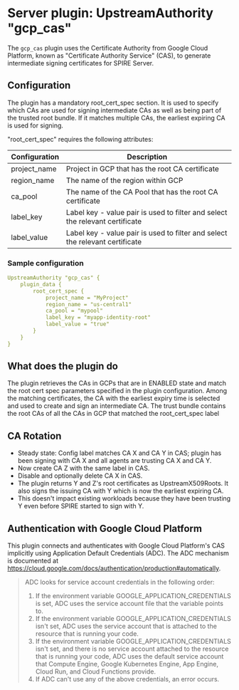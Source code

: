 # Server plugin: UpstreamAuthority "gcp_cas"

The `gcp_cas` plugin uses the Certificate Authority from Google Cloud Platform, known as "Certificate Authority Service" (CAS),
 to generate intermediate signing certificates for SPIRE Server.

## Configuration

The plugin has a mandatory root_cert_spec section. It is used to specify which CAs are used for signing
 intermediate CAs as well as being part of the trusted root bundle. If it matches multiple CAs,
 the earliest expiring CA is used for signing.

"root_cert_spec" requires the following attributes:

| Configuration | Description                                                                  |
|---------------|------------------------------------------------------------------------------|
| project_name  | Project in GCP that has the root CA certificate                              |
| region_name   | The name of the region within GCP                                            |
| ca_pool       | The name of the CA Pool that has the root CA certificate                     |
| label_key     | Label key - value pair is used to filter and select the relevant certificate |
| label_value   | Label key - value pair is used to filter and select the relevant certificate |

### Sample configuration

```yaml
UpstreamAuthority "gcp_cas" {
    plugin_data {
        root_cert_spec {
            project_name = "MyProject"
            region_name = "us-central1"
            ca_pool = "mypool"
            label_key = "myapp-identity-root"
            label_value = "true"
        }
    }
}
```

## What does the plugin do

The plugin retrieves the CAs in GCPs that are in ENABLED state and match the root cert spec parameters specified
 in the plugin configuration. Among the matching certificates, the CA with the earliest expiry time is selected and
 used to create and sign an intermediate CA. The trust bundle contains the root CAs of all the CAs in GCP that matched
 the root_cert_spec label

## CA Rotation

* Steady state: Config label matches CA X and CA Y in CAS; plugin has been signing with CA X and all agents are trusting CA X and CA Y.
* Now create CA Z with the same label in CAS.
* Disable and optionally delete CA X in CAS.
* The plugin returns Y and Z's root certificates as UpstreamX509Roots. It also signs the issuing CA with Y which is now the earliest expiring CA.
* This doesn't impact existing workloads because they have been trusting Y even before SPIRE started to sign with Y.

## Authentication with Google Cloud Platform

This plugin connects and authenticates with Google Cloud Platform's CAS implicitly using Application Default Credentials (ADC).
 The ADC mechanism is documented at <https://cloud.google.com/docs/authentication/production#automatically>.

>ADC looks for service account credentials in the following order:
>
>1. If the environment variable GOOGLE_APPLICATION_CREDENTIALS is set, ADC uses the service account file that the variable points to.
>1. If the environment variable GOOGLE_APPLICATION_CREDENTIALS isn't set, ADC uses the service account that is attached to the resource that is running your code.
>1. If the environment variable GOOGLE_APPLICATION_CREDENTIALS isn't set, and there is no service account attached to the resource that is running your code, ADC uses the default service account that Compute Engine, Google Kubernetes Engine, App Engine, Cloud Run, and Cloud Functions provide.
>1. If ADC can't use any of the above credentials, an error occurs.
